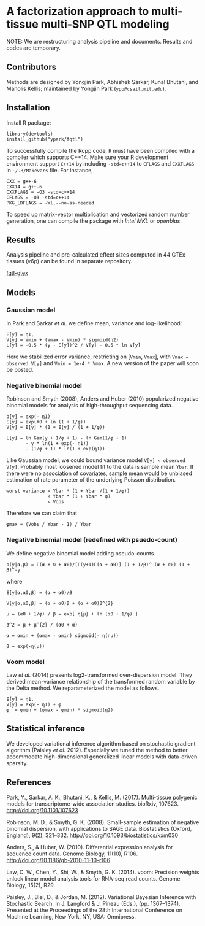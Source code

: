 # A factorization approach to multi-tissue multi-SNP QTL modeling

NOTE: We are restructuring analysis pipeline and documents.  Results
and codes are temporary.

## Contributors

Methods are designed by Yongjin Park, Abhishek Sarkar, Kunal Bhutani,
and Manolis Kellis; maintained by Yongjin Park (`ypp@csail.mit.edu`).

## Installation

Install R package:

```
library(devtools)
install_github("ypark/fqtl")
```

To successfully compile the Rcpp code, `R` must have been compiled with a
compiler which supports C++14. Make sure your R development environment support `C++14` by including
`-std=c++14` to `CFLAGS` and `CXXFLAGS` in `~/.R/Makevars` file.
For instance,

```
CXX = g++-6
CXX14 = g++-6
CXXFLAGS = -O3 -std=c++14
CFLAGS = -O3 -std=c++14
PKG_LDFLAGS = -Wl,--no-as-needed
```

To speed up matrix-vector multiplication and vectorized random number
generation, one can compile the package with _Intel MKL_ or _openblas_.

## Results

Analysis pipeline and pre-calculated effect sizes computed in 44 GTEx
tissues (v6p) can be found in separate repository.

[fqtl-gtex](https://github.mit.edu/ypp/fqtl-gtex)


## Models

### Gaussian model

In Park and Sarkar _et al._ we define mean, variance and log-likelihood:

```
E[y] = η1,
V[y] = Vmin + (Vmax - Vmin) * sigmoid(η2)
L[y] = -0.5 * (y - E[y])^2 / V[y] - 0.5 * ln V[y]
```

Here we stabilized error variance, restricting on [`Vmin`, `Vmax`],
with `Vmax = observed V[y]` and `Vmin = 1e-4 * Vmax`.
A new version of the paper will soon be posted.

### Negative binomial model

Robinson and Smyth (2008), Anders and Huber (2010) popularized
negative binomial models for analysis of high-throughput sequencing
data.

```
b[y] = exp(- η1)
E[y] = exp(Xθ + ln (1 + 1/φ))
V[y] = E[y] * (1 + E[y] / (1 + 1/φ))

L[y] = ln Gam(y + 1/φ + 1) - ln Gam(1/φ + 1)
       - y * ln(1 + exp(- η1))
       - (1/φ + 1) * ln(1 + exp(η1))
```

Like Gaussian model, we could bound variance model `V[y] < observed V[y]`.  Probably most loosened model fit to the data is sample mean `Ybar`.  If there were no association of covariates, sample mean would be unbiased estimation of rate parameter of the underlying Poisson distribution.

```
worst variance = Ybar * (1 + Ybar /(1 + 1/φ))
               < Ybar * (1 + Ybar * φ)
               < Vobs
```

Therefore we can claim that

```
φmax = (Vobs / Ybar - 1) / Ybar
```


### Negative binomial model (redefined with psuedo-count)

We define negative binomial model adding pseudo-counts.

```
p(y|α,β) = Γ(α + υ + α0)/[Γ(y+1)Γ(α + α0)] (1 + 1/β)^-(α + α0) (1 + β)^-y
```

where

```
E[y|α,α0,β] = (α + α0)/β

V[y|α,α0,β] = (α + α0)β + (α + α0)β^{2}

μ = (α0 + 1/φ) / β = exp[ η{μ} + ln (α0 + 1/φ) ]

σ^2 = μ + μ^{2} / (α0 + α)

α = αmin + (αmax - αmin) sigmoid(- η(nu))

β = exp(-η(μ))
```

### Voom model

Law _et al._ (2014) presents log2-transformed over-dispersion model.
They derived mean-variance relationship of the transformed random
variable by the Delta method.  We reparameterized the model as follows.

```
E[y] = η1,
V[y] = exp(- η1) + φ
φ  = φmin + (φmax - φmin) * sigmoid(η2)
```

## Statistical inference

We developed variational inference algorithm based on stochastic
gradient algorithm (Paisley _et al._ 2012).  Especially we tuned the
method to better accommodate high-dimensional generalized linear
models with data-driven sparsity.

## References

Park, Y., Sarkar, A. K., Bhutani, K., & Kellis, M. (2017). Multi-tissue polygenic models for transcriptome-wide association studies. bioRxiv, 107623. http://doi.org/10.1101/107623

Robinson, M. D., & Smyth, G. K. (2008). Small-sample estimation of negative binomial dispersion, with applications to SAGE data. Biostatistics (Oxford, England), 9(2), 321–332. http://doi.org/10.1093/biostatistics/kxm030

Anders, S., & Huber, W. (2010). Differential expression analysis for sequence count data. Genome Biology, 11(10), R106. http://doi.org/10.1186/gb-2010-11-10-r106

Law, C. W., Chen, Y., Shi, W., & Smyth, G. K. (2014). voom: Precision weights unlock linear model analysis tools for RNA-seq read counts. Genome Biology, 15(2), R29.

Paisley, J., Blei, D., & Jordan, M. (2012). Variational Bayesian Inference with Stochastic Search. In J. Langford & J. Pineau (Eds.), (pp. 1367–1374). Presented at the Proceedings of the 28th International Conference on Machine Learning, New York, NY, USA: Omnipress.
